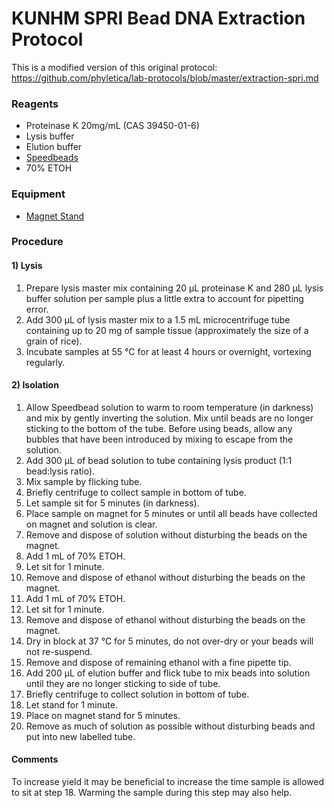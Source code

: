 # KUNHM SPRI Bead DNA Extraction Protocol
This is a modified version of this original protocol: <https://github.com/phyletica/lab-protocols/blob/master/extraction-spri.md>
### Reagents
- Proteinase K 20mg/mL (CAS 39450-01-6)
- Lysis buffer
- Elution buffer
- [Speedbeads](https://baddna.uga.edu/Protocols/Speedbead_Protocol_June2016.docx)
- 70% ETOH

### Equipment
- [Magnet Stand](https://www.shapeways.com/product/ZT777WRDC/new-and-improved-12-tube-mag-stand-v2?optionId=57997553)

### Procedure
#### 1) Lysis
1. Prepare lysis master mix containing 20 &micro;L proteinase K and 280 &micro;L lysis buffer solution per sample plus a little extra to account for pipetting error.
2. Add 300 &micro;L of lysis master mix to a 1.5 mL microcentrifuge tube containing up to 20 mg of sample tissue (approximately the size of a grain of rice).
3. Incubate samples at 55 &deg;C for at least 4 hours or overnight, vortexing regularly.

#### 2) Isolation
1. Allow Speedbead solution to warm to room temperature (in darkness) and mix by gently inverting the solution. Mix until beads are no longer sticking to the bottom of the tube. Before using beads, allow any bubbles that have been introduced by mixing to escape from the solution.
2. Add 300 &micro;L of bead solution to tube containing lysis product (1:1 bead:lysis ratio).
3. Mix sample by flicking tube.
4. Briefly centrifuge to collect sample in bottom of tube.
5. Let sample sit for 5 minutes (in darkness).
6. Place sample on magnet for 5 minutes or until all beads have collected on magnet and solution is clear.
7. Remove and dispose of solution without disturbing the beads on the magnet.
8. Add 1 mL of 70% ETOH.
9. Let sit for 1 minute.
10. Remove and dispose of ethanol without disturbing the beads on the magnet.
11. Add 1 mL of 70% ETOH.
12. Let sit for 1 minute.
13. Remove and dispose of ethanol without disturbing the beads on the magnet.
14. Dry in block at 37 &deg;C for 5 minutes, do not over-dry or your beads will not re-suspend.
15. Remove and dispose of remaining ethanol with a fine pipette tip.
16. Add 200 &micro;L of elution buffer and flick tube to mix beads into solution until they are no longer sticking to side of tube.
17. Briefly centrifuge to collect solution in bottom of tube.
18. Let stand for 1 minute.
19. Place on magnet stand for 5 minutes.
20. Remove as much of solution as possible without disturbing beads and put into new labelled tube.

#### Comments
To increase yield it may be beneficial to increase the time sample is allowed to sit at step 18. Warming the sample during this step may also help.

